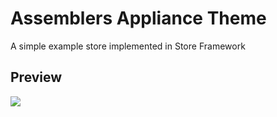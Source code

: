 # Assemblers Appliance Theme
A simple example store implemented in Store Framework

## Preview
![](https://user-images.githubusercontent.com/1354492/64078988-a3258900-ccaf-11e9-9cec-0b7f48a5830f.png)
